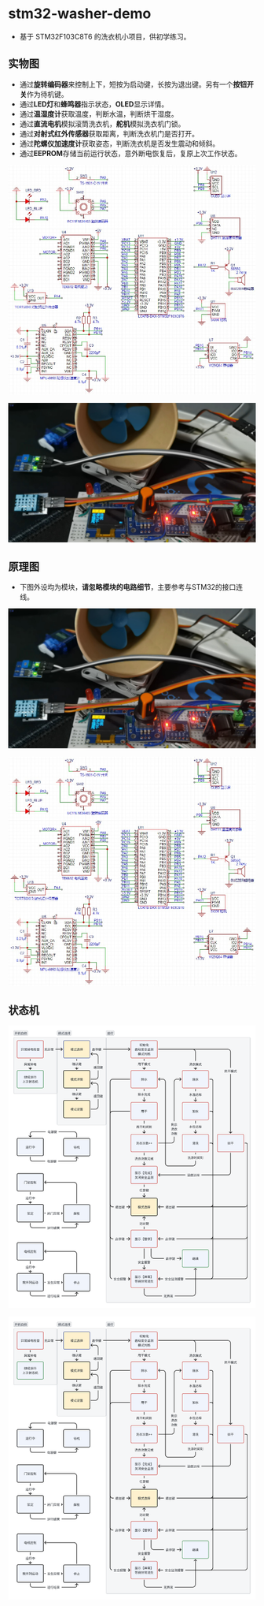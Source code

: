 # stm32-washer-demo
- 基于 STM32F103C8T6 的洗衣机小项目，供初学练习。



## 实物图

- 通过**旋转编码器**来控制上下，短按为启动键，长按为退出键。另有一个**按钮开关**作为待机键。
- 通过**LED灯**和**蜂鸣器**指示状态，**OLED**显示详情。
- 通过**温湿度计**获取温度，判断水温，判断烘干湿度。
- 通过**直流电机**模拟滚筒洗衣机，**舵机**模拟洗衣机门锁。
- 通过**对射式红外传感器**获取距离，判断洗衣机门是否打开。
- 通过**陀螺仪加速度计**获取姿态，判断洗衣机是否发生震动和倾斜。
- 通过**EEPROM**存储当前运行状态，意外断电恢复后，复原上次工作状态。

![](https://github.com/KenneLu/stm32-washer-demo/blob/main/README.assets/Img1.jpg)

![](\README.assets\Img2.jpg)



## 原理图

- 下图外设均为模块，**请忽略模块的电路细节**，主要参考与STM32的接口连线。

![](https://github.com/KenneLu/stm32-washer-demo/blob/main/README.assets/Img2.jpg)

![](\README.assets\Img1.jpg)



## 状态机

![](https://github.com/KenneLu/stm32-washer-demo/blob/main/README.assets/Img3.jpg)

![](\README.assets\Img3.jpg)